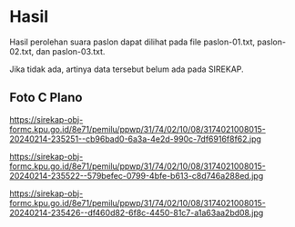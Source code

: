 # Hasil

Hasil perolehan suara paslon dapat dilihat pada file paslon-01.txt, paslon-02.txt, dan paslon-03.txt.

Jika tidak ada, artinya data tersebut belum ada pada SIREKAP.

## Foto C Plano

https://sirekap-obj-formc.kpu.go.id/8e71/pemilu/ppwp/31/74/02/10/08/3174021008015-20240214-235251--cb96bad0-6a3a-4e2d-990c-7df6916f8f62.jpg

https://sirekap-obj-formc.kpu.go.id/8e71/pemilu/ppwp/31/74/02/10/08/3174021008015-20240214-235522--579befec-0799-4bfe-b613-c8d746a288ed.jpg

https://sirekap-obj-formc.kpu.go.id/8e71/pemilu/ppwp/31/74/02/10/08/3174021008015-20240214-235426--df460d82-6f8c-4450-81c7-a1a63aa2bd08.jpg
